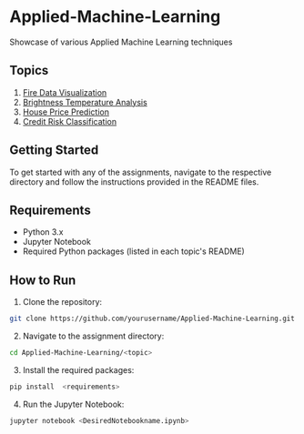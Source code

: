 # Applied-Machine-Learning
Showcase of various Applied Machine Learning techniques 

## Topics

1. [Fire Data Visualization](fire-data-visualization)
2. [Brightness Temperature Analysis](#brightness-temperature-analysis)
3. [House Price Prediction](#house-price-prediction)
4. [Credit Risk Classification](#credit-risk-classification)


## Getting Started

To get started with any of the assignments, navigate to the respective directory and follow the instructions provided in the README files.

## Requirements

- Python 3.x
- Jupyter Notebook
- Required Python packages (listed in each topic's README)

## How to Run

1. Clone the repository:
```bash
git clone https://github.com/yourusername/Applied-Machine-Learning.git
```
2. Navigate to the assignment directory:
```bash
cd Applied-Machine-Learning/<topic>
```
3. Install the required packages:
```bash
pip install  <requirements>
```
4. Run the Jupyter Notebook:
```bash
jupyter notebook <DesiredNotebookname.ipynb>
```
